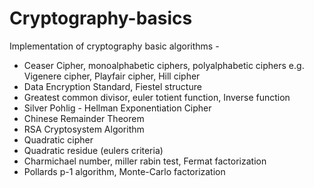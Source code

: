 # Cryptography-basics
Implementation of cryptography basic algorithms -

- Ceaser Cipher, monoalphabetic ciphers, polyalphabetic ciphers e.g. Vigenere cipher, Playfair cipher, Hill cipher
- Data Encryption Standard, Fiestel structure
- Greatest common divisor, euler totient function, Inverse function
- Silver Pohlig - Hellman Exponentiation Cipher
- Chinese Remainder Theorem
- RSA Cryptosystem Algorithm
- Quadratic cipher
- Quadratic residue (eulers criteria)
- Charmichael number, miller rabin test, Fermat factorization
- Pollards p-1 algorithm, Monte-Carlo factorization
